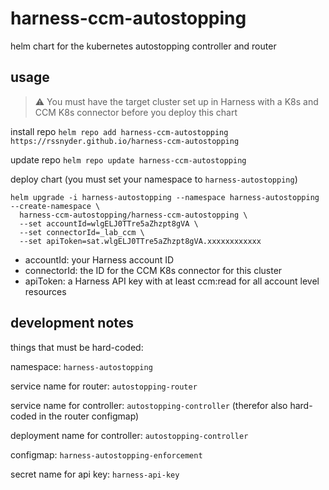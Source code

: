# harness-ccm-autostopping

helm chart for the kubernetes autostopping controller and router

## usage

> :warning: You must have the target cluster set up in Harness with a K8s and CCM K8s connector before you deploy this chart

install repo
`helm repo add harness-ccm-autostopping https://rssnyder.github.io/harness-ccm-autostopping`

update repo
`helm repo update harness-ccm-autostopping`

deploy chart (you must set your namespace to `harness-autostopping`)
```
helm upgrade -i harness-autostopping --namespace harness-autostopping --create-namespace \
  harness-ccm-autostopping/harness-ccm-autostopping \
  --set accountId=wlgELJ0TTre5aZhzpt8gVA \
  --set connectorId=_lab_ccm \
  --set apiToken=sat.wlgELJ0TTre5aZhzpt8gVA.xxxxxxxxxxxx
```

- accountId: your Harness account ID
- connectorId: the ID for the CCM K8s connector for this cluster
- apiToken: a Harness API key with at least ccm:read for all account level resources

## development notes

things that must be hard-coded:

namespace: `harness-autostopping`

service name for router: `autostopping-router`

service name for controller: `autostopping-controller` (therefor also hard-coded in the router configmap)

deployment name for controller: `autostopping-controller`

configmap: `harness-autostopping-enforcement`

secret name for api key: `harness-api-key`
